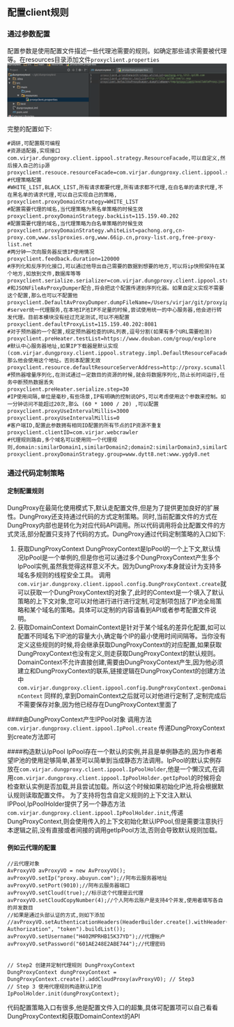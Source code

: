 ## 配置client规则
### 通过参数配置

配置参数是使用配置文件描述一些代理池需要的规则。如确定那些请求需要被代理等。在resources目录添加文件``proxyclient.properties``
![image](../../pic/proxyclient_properties.png)

完整的配置如下:
```
#调研,可配置既可编程
#资源适配器,实现接口com.virjar.dungproxy.client.ippool.strategy.ResourceFacade,可以自定义,然后接入自己的ip源
proxyclient.resouce.resourceFacade=com.virjar.dungproxy.client.ippool.strategy.impl.DefaultResourceFacade
#代理策略配置
#WHITE_LIST,BLACK_LIST,所有请求都要代理,所有请求都不代理,在白名单的请求代理,不在黑名单的请求代理,可以自己实现自己的策略,
proxyclient.proxyDomainStrategy=WHITE_LIST
#配置需要代理的域名,当代理策略为黑名单策略的时候生效
proxyclient.proxyDomainStrategy.backList=115.159.40.202
#配置需要代理的域名,当代理策略为白名单策略的时候生效
proxyclient.proxyDomainStrategy.whiteList=pachong.org,cn-proxy.com,www.sslproxies.org,www.66ip.cn,proxy-list.org,free-proxy-list.net
#两分钟一次向服务器反馈IP使用情况
proxyclient.feedback.duration=120000
#序列化和反序列化接口,可以通过他导出自己需要的数据到想要的地方,可以将ip快照保持在某个地方,如放到文件,数据库等等
proxyclient.serialize.serializer=com.virjar.dungproxy.client.ippool.strategy.impl.JSONFileAvProxyDumper
#和JSONFileAvProxyDumper配合,将会把这个配置传递到序列化器。如果自定义实现不需要这个配置,那么也可以不配置他
proxyclient.DefaultAvProxyDumper.dumpFileName=/Users/virjar/git/proxyipcenter/client/product/availableProxy.json
#server统一代理服务,在本地IP池IP不足量的时候,尝试使用统一的中心服务器,他会进行转发代理。目前本模块没有经过充足测试,可以不用配置
proxyclient.defaultProxyList=115.159.40.202:8081
#对于预热器的一个配置,规定预热器检查的URL列表,逗号分割(如果有多个URL需要检测)
proxyclient.preHeater.testList=https://www.douban.com/group/explore
#默认中心服务器地址,如果IP下载器是默认实现(com.virjar.dungproxy.client.ippool.strategy.impl.DefaultResourceFacade),那么他会使用这个地址。否则本配置无效
proxyclient.resource.defaultResourceServerAddress=http://proxy.scumall.com:8080
#预热器增量序列化,在测试通过一定数目的资源的时候,就会将数据序列化,防止长时间运行,任务中断预热数据丢失
proxyclient.preHeater.serialize.step=30
#IP使用间隔,单位是毫秒,有些场景,IP有明确的控制说QPS,可以考虑使用这个参数来控制。如一分钟访问不能超过20次,那么 (60 * 1000 / 20) ,可以配置proxyclient.proxyUseIntervalMillis=3000
proxyclient.proxyUseIntervalMillis=0
#客户端ID,配置此参数拥有相同ID配置的所有节点的IP资源不重复
proxyclient.clientID=com.virjar.webcrawler
#代理规则路由,多个域名可以使用同一个代理规则,domain:similarDomain1,similarDomain2;domain2:similarDomain3,similarDomain4...
proxyclient.proxyDomainStrategy.group=www.dytt8.net:www.ygdy8.net
```


### 通过代码定制策略

#### 定制配置规则
DungProxy在最简化使用模式下,默认走配置文件,但是为了提供更加良好的扩展性。DungProxy还支持通过代码的方式定制策略。同时,当前配置文件的方式在DungProxy内部也是转化为对应代码API调用。所以代码调用将会比配置文件的方式灵活,部分配置只支持了代码的方式。DungProxy通过代码定制策略的入口如下:
1. 获取DungProxyContext
   DungProxyContext是IpPool的一个上下文,默认情况IpPool是一个单例的,但是你也可以通过多个DungProxyContext产生多个IpPool实例,虽然我觉得这样意义不大。因为DungProxy本身就设计为支持多域名多规则的线程安全工具。
   调用``com.virjar.dungproxy.client.ippool.config.DungProxyContext.create``就可以获取一个DungProxyContext的对象了,此时的Context是一个填入了默认策略的上下文对象,您可以对他进行进行进行定制,可定制项包括了IP池全局策略和某个域名的策略。具体可以定制的内容请看到API或者参考配置文件说明。
2. 获取DomainContext
   DomainContext是针对于某个域名的差异化配置,如可以配置不同域名下IP池的容量大小,确定每个IP的最小使用时间间隔等。当你没有定义这些规则的时候,将会继承获取DungProxyContext的对应配置,如果获取DungProxyContext也没有定义,则走获取DungProxyContext的默认规则。
   DomainContext不允许直接创建,需要由DungProxyContext产生,因为他必须建立和DungProxyContext的联系,链接逻辑在DungProxyContext的创建方法中``com.virjar.dungproxy.client.ippool.config.DungProxyContext.genDomainContext``
   同样的,拿到DomainContext之后就可以对他进行定制了,定制完成后不需要保存对象,因为他已经存在DungProxyContext里面了
   
####由DungProxyContext产生IPPool对象
调用方法``com.virjar.dungproxy.client.ippool.IpPool.create`` 传递DungProxyContext到create方法即可

####构造默认IpPool
IpPool存在一个默认的实例,并且是单例静态的,因为作者希望IP池的使用足够简单,甚至可以简单到当成静态方法调用。IpPool的默认实例存放在``com.virjar.dungproxy.client.ippool.IpPoolHolder``,他是一个懒汉式,在调用``com.virjar.dungproxy.client.ippool.IpPoolHolder.getIpPool``的时候将会检查默认实例是否加载,并且尝试加载。所以这个时候如果初始化IP池,将会根据默认规则读取配置文件。
为了支持将包含自定义规则的上下文注入默认IPPool,IpPoolHolder提供了另一个静态方法``com.virjar.dungproxy.client.ippool.IpPoolHolder.init``,传递DungProxyContext,则会使用传入的上下文初始化默认IPPool,但是需要注意执行本逻辑之前,没有直接或者间接的调用getIpPool方法,否则会导致默认规则加载。

#### 例如云代理的配置
```
//云代理对象
AvProxyVO avProxyVO = new AvProxyVO();
avProxyVO.setIp("proxy.abuyun.com");//阿布云服务器地址
avProxyVO.setPort(9010);//阿布云服务器端口
avProxyVO.setCloud(true);//标示这个代理是云代理
avProxyVO.setCloudCopyNumber(4);//个人阿布云账户是支持4个并发,使用者填写各自的并发数目
//如果是通过头部认证的方式,则如下添加
//avProxyVO.setAuthenticationHeaders(HeaderBuilder.create().withHeader("Proxy-Authorization", "token").buildList());
avProxyVO.setUsername("H402MPRHB15K37YD");//代理帐户
avProxyVO.setPassword("601AE248E2ABE744");//代理密码


// Step2 创建并定制代理规则 DungProxyContext
DungProxyContext dungProxyContext = DungProxyContext.create().addCloudProxy(avProxyVO); // Step3
// Step 3 使用代理规则构造默认IP池
IpPoolHolder.init(dungProxyContext);

```

代码配置策略入口有很多,他是配置文件入口的超集,具体可配置项可以自己看看DungProxyContext和获取DomainContext的API